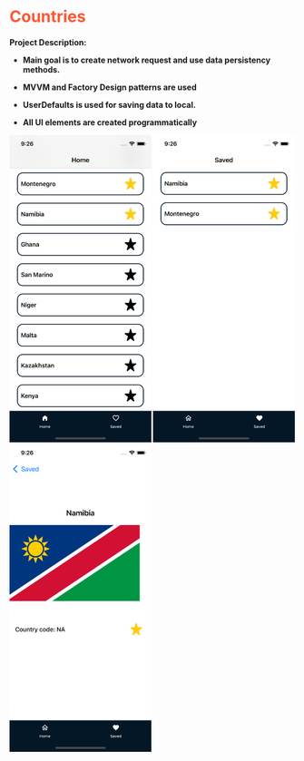 <h1 style="color:#FF5733" > Countries </h1>

<h4> Project Description: 

- Main goal is to create network request and use data persistency methods.
- MVVM and Factory Design patterns are used
- UserDefaults is used for saving data to local.


- All UI elements are created programmatically
  

<img src="https://github.com/canyoldas0/Countries/blob/main/Countries/Images/homeview.png?raw=true" width="250"> 

<img src="https://github.com/canyoldas0/Countries/blob/main/Countries/Images/savedview.png?raw=true" width="250"> 

<img src="https://github.com/canyoldas0/Countries/blob/main/Countries/Images/detailview.png?raw=true" width="250"> 
